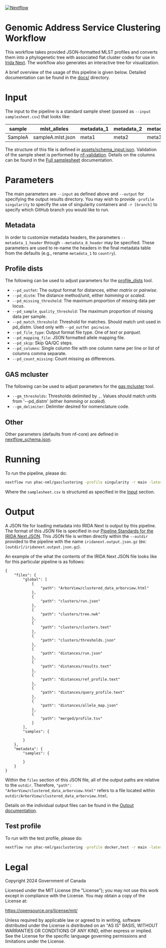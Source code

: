 [![Nextflow](https://img.shields.io/badge/nextflow-%E2%89%A523.04.3-brightgreen.svg)](https://www.nextflow.io/)

# Genomic Address Service Clustering Workflow

This workflow takes provided JSON-formatted MLST profiles and converts them into a phylogenetic tree with associated flat cluster codes for use in [Irida Next](https://github.com/phac-nml/irida-next). The workflow also generates an interactive tree for visualization.

A brief overview of the usage of this pipeline is given below. Detailed documentation can be found in the [docs/](docs/) directory.

# Input

The input to the pipeline is a standard sample sheet (passed as `--input samplesheet.csv`) that looks like:

| sample  | mlst_alleles      | metadata_1 | metadata_2 | metadata_3 | metadata_4 | metadata_5 | metadata_6 | metadata_7 | metadata_8 |
| ------- | ----------------- | ---------- | ---------- | ---------- | ---------- | ---------- | ---------- | ---------- | ---------- |
| SampleA | sampleA.mlst.json | meta1      | meta2      | meta3      | meta4      | meta5      | meta6      | meta7      | meta8      |

The structure of this file is defined in [assets/schema_input.json](assets/schema_input.json). Validation of the sample sheet is performed by [nf-validation](https://nextflow-io.github.io/nf-validation/). Details on the columns can be found in the [Full samplesheet](docs/usage.md#full-samplesheet) documentation.

# Parameters

The main parameters are `--input` as defined above and `--output` for specifying the output results directory. You may wish to provide `-profile singularity` to specify the use of singularity containers and `-r [branch]` to specify which GitHub branch you would like to run.

## Metadata

In order to customize metadata headers, the parameters `--metadata_1_header` through `--metadata_8_header` may be specified. These parameters are used to re-name the headers in the final metadata table from the defaults (e.g., rename `metadata_1` to `country`).

## Profile dists

The following can be used to adjust parameters for the [profile_dists][] tool.

- `--pd_outfmt`: The output format for distances, either *matrix* or *pairwise*.
- `--pd_distm`: The distance method/unit, either *hamming* or *scaled*.
- `--pd_missing_threshold`: The maximum proportion of missing data per locus.
- `--pd_sample_quality_threshold`: The maximum proportion of missing data per sample.
- `--pd_match_threshold`: Threshold for matches. Should match unit used in pd_distm. Used only with `--pd_outfmt pairwise`.
- `--pd_file_type`: Output format file type. One of *text* or *parquet*.
- `--pd_mapping_file`: JSON formatted allele mapping file.
- `--pd_skip`: Skip QA/QC steps.
- `--pd_columns`: Single column file with one column name per line or list of columns comma separate.
- `--pd_count_missing`: Count missing as differences.

## GAS mcluster

The following can be used to adjust parameters for the [gas mcluster][] tool.

- `--gm_thresholds`: Thresholds delimited by `,`. Values should match units from '--pd_distm' (either *hamming* or *scaled*).
- `--gm_delimiter`: Delimiter desired for nomenclature code.

## Other

Other parameters (defaults from nf-core) are defined in [nextflow_schema.json](nextflow_schmea.json).

# Running

To run the pipeline, please do:

```bash
nextflow run phac-nml/gasclustering -profile singularity -r main -latest --input https://github.com/phac-nml/gasclustering/raw/dev/assets/samplesheet.csv --outdir results
```

Where the `samplesheet.csv` is structured as specified in the [Input](#input) section.

# Output

A JSON file for loading metadata into IRIDA Next is output by this pipeline. The format of this JSON file is specified in our [Pipeline Standards for the IRIDA Next JSON](https://github.com/phac-nml/pipeline-standards#32-irida-next-json). This JSON file is written directly within the `--outdir` provided to the pipeline with the name `iridanext.output.json.gz` (ex: `[outdir]/iridanext.output.json.gz`).

An example of the what the contents of the IRIDA Next JSON file looks like for this particular pipeline is as follows:

```
{
    "files": {
        "global": [
            {
                "path": "ArborView/clustered_data_arborview.html"
            },
            {
                "path": "clusters/run.json"
            },
            {
                "path": "clusters/tree.nwk"
            },
            {
                "path": "clusters/clusters.text"
            },
            {
                "path": "clusters/thresholds.json"
            },
            {
                "path": "distances/run.json"
            },
            {
                "path": "distances/results.text"
            },
            {
                "path": "distances/ref_profile.text"
            },
            {
                "path": "distances/query_profile.text"
            },
            {
                "path": "distances/allele_map.json"
            },
            {
                "path": "merged/profile.tsv"
            }
        ],
        "samples": {

        }
    },
    "metadata": {
        "samples": {

        }
    }
}
```

Within the `files` section of this JSON file, all of the output paths are relative to the `outdir`. Therefore, `"path": "ArborView/clustered_data_arborview.html"` refers to a file located within `outdir/ArborView/clustered_data_arborview.html`.

Details on the individual output files can be found in the [Output documentation](docs/output.md).

## Test profile

To run with the test profile, please do:

```bash
nextflow run phac-nml/gasclustering -profile docker,test -r main -latest --outdir results
```

# Legal

Copyright 2024 Government of Canada

Licensed under the MIT License (the "License"); you may not use
this work except in compliance with the License. You may obtain a copy of the
License at:

https://opensource.org/license/mit/

Unless required by applicable law or agreed to in writing, software distributed
under the License is distributed on an "AS IS" BASIS, WITHOUT WARRANTIES OR
CONDITIONS OF ANY KIND, either express or implied. See the License for the
specific language governing permissions and limitations under the License.

[profile_dists]: https://github.com/phac-nml/profile_dists
[gas mcluster]: https://github.com/phac-nml/genomic_address_service

